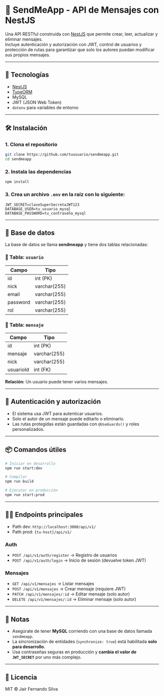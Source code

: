 # 📩 SendMeApp - API de Mensajes con NestJS

Una API RESTful construida con [NestJS](https://nestjs.com/) que permite crear, leer, actualizar y eliminar mensajes.  
Incluye autenticación y autorización con JWT, control de usuarios y protección de rutas para garantizar que solo los autores puedan modificar sus propios mensajes.

---

## 🚀 Tecnologías

- [NestJS](https://nestjs.com/)
- [TypeORM](https://typeorm.io/)
- MySQL
- JWT (JSON Web Token)
- `dotenv` para variables de entorno

---

## 🛠️ Instalación

### 1. Clona el repositorio

```bash
git clone https://github.com/tuusuario/sendmeapp.git
cd sendmeapp
```

### 2. Instala las dependencias

```bash
npm install
```

### 3. Crea un archivo `.env` en la raíz con lo siguiente:

```env
JWT_SECRET=claveSuperSecretaJWT123
DATABASE_USER=tu_usuario_mysql
DATABASE_PASSWORD=tu_contraseña_mysql
```

---

## 🧱 Base de datos

La base de datos se llama **sendmeapp** y tiene dos tablas relacionadas:

### 📄 Tabla: `usuario`

| Campo    | Tipo         |
|----------|--------------|
| id       | int (PK)     |
| nick     | varchar(255) |
| email    | varchar(255) |
| password | varchar(255) |
| rol      | varchar(255) |

### 📨 Tabla: `mensaje`

| Campo     | Tipo         |
|-----------|--------------|
| id        | int (PK)     |
| mensaje   | varchar(255) |
| nick      | varchar(255) |
| usuarioId | int (FK)     |

**Relación:** Un usuario puede tener varios mensajes.

---

## 🔐 Autenticación y autorización

- El sistema usa JWT para autenticar usuarios.
- Solo el autor de un mensaje puede editarlo o eliminarlo.
- Las rutas protegidas están guardadas con `@UseGuards()` y roles personalizados.

---

## 📦 Comandos útiles

```bash
# Iniciar en desarrollo
npm run start:dev

# Compilar
npm run build

# Ejecutar en producción
npm run start:prod
```

---

## 🧑‍💻 Endpoints principales

- Path dev: `http://localhost:3000/api/v1/`  
- Path prod: `{tu-host}/api/v1/`

### Auth

- `POST /api/v1/auth/register` → Registro de usuarios
- `POST /api/v1/auth/login` → Inicio de sesión (devuelve token JWT)

### Mensajes

- `GET /api/v1/mensajes` → Listar mensajes
- `POST /api/v1/mensajes` → Crear mensaje (requiere JWT)
- `PATCH /api/v1/mensajes/:id` → Editar mensaje (solo autor)
- `DELETE /api/v1/mensajes/:id` → Eliminar mensaje (solo autor)

---

## 📌 Notas

- Asegúrate de tener **MySQL** corriendo con una base de datos llamada `sendmeapp`.
- La sincronización de entidades (`synchronize: true`) está habilitada **solo para desarrollo**.
- Usa contraseñas seguras en producción y **cambia el valor de `JWT_SECRET`** por uno más complejo.

---

## 📜 Licencia

MIT © Jair Fernando Silva

